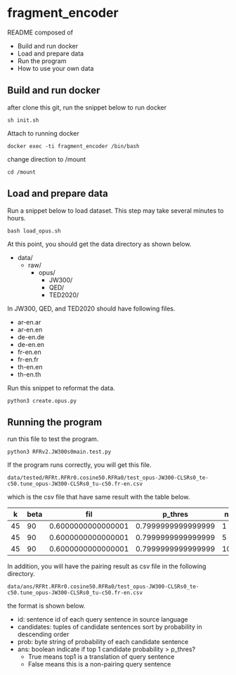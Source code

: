 # fragment_encoder
README composed of

- Build and run docker
- Load and prepare data
- Run the program
- How to use your own data

## Build and run docker

after clone this git, run the snippet below to run docker

    sh init.sh

Attach to running docker

    docker exec -ti fragment_encoder /bin/bash
    
change direction to /mount

    cd /mount
    
## Load and prepare data
    
Run a snippet below to load dataset. This step may take several minutes to hours.

    bash load_opus.sh
    
At this point, you should get the data directory as shown below.

- data/
    - raw/
        - opus/
            - JW300/
            - QED/
            - TED2020/

In JW300, QED, and TED2020 should have following files.

- ar-en.ar
- ar-en.en
- de-en.de
- de-en.en
- fr-en.en
- fr-en.fr
- th-en.en
- th-en.th

Run this snippet to reformat the data.

    python3 create.opus.py

## Running the program
run this file to test the program.

    python3 RFRv2.JW300s0main.test.py
    
If the program runs correctly, you will get this file.

    data/tested/RFRt.RFRr0.cosine50.RFRa0/test_opus-JW300-CLSRs0_te-c50.tune_opus-JW300-CLSRs0_tu-c50.fr-en.csv

which is the csv file that have same result with the table below.

| k | beta | fil              | p_thres           |n  |acc   | fil_p             | fil_r| fil_f1            |align_p            | align_r| align_f1          |
|---|------|------------------|-------------------|---|------|-------------------|------|-------------------|-------------------|--------|-------------------|
|45 |90    |0.6000000000000001| 0.7999999999999999| 1 | 0.817| 0.9968652037617555| 0.636| 0.7765567765567766| 0.9968652037617555| 0.636  | 0.7765567765567766|
|45 |90    |0.6000000000000001| 0.7999999999999999| 5 | 0.817| 0.9968652037617555| 0.636| 0.7765567765567766| 0.9968652037617555| 0.636  | 0.7765567765567766|
|45 |90    |0.6000000000000001| 0.7999999999999999| 10| 0.817| 0.9968652037617555| 0.636| 0.7765567765567766| 0.9968652037617555| 0.636  | 0.7765567765567766|

In addition, you will have the pairing result as csv file in the following directory.

    data/ans/RFRt.RFRr0.cosine50.RFRa0/test_opus-JW300-CLSRs0_te-c50.tune_opus-JW300-CLSRs0_tu-c50.fr-en.csv
    
the format is shown below.

- id: sentence id of each query sentence in source language
- candidates: tuples of candidate sentences sort by probability in descending order
- prob: byte string of probability of each candidate sentence
- ans: boolean indicate if top 1 candidate probability > p_thres?
    - True means top1 is a translation of query sentence
    - False means this is a non-pairing query sentence
